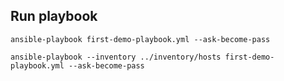 ## Run playbook

```
ansible-playbook first-demo-playbook.yml --ask-become-pass
```

```
ansible-playbook --inventory ../inventory/hosts first-demo-playbook.yml --ask-become-pass
```
